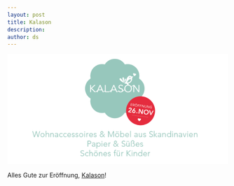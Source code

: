 ```yaml
---
layout: post
title: Kalason
description:
author: ds
---
```



![KALASON](/content/images/2015/02/kalason.png)

Alles Gute zur Eröffnung, [Kalason](http://www.kalason.de)!



